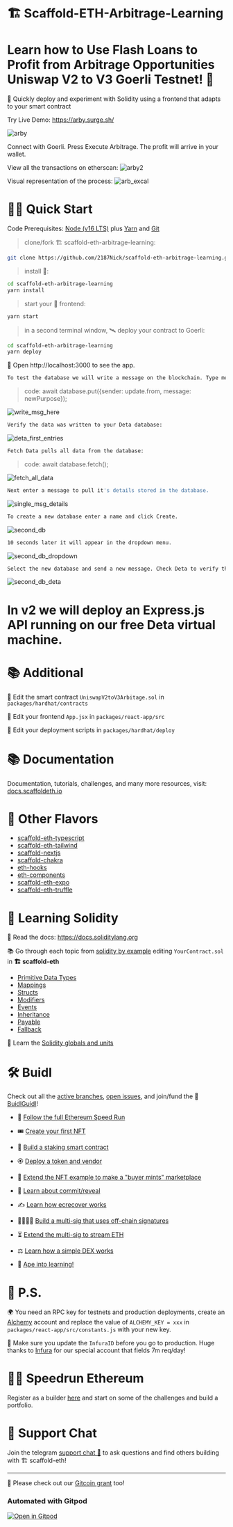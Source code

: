 # 🏗 Scaffold-ETH-Arbitrage-Learning

# Learn how to Use Flash Loans to Profit from Arbitrage Opportunities Uniswap V2 to V3 Goerli Testnet! 🚀

🧪 Quickly deploy and experiment with Solidity using a frontend that adapts to your smart contract

Try Live Demo: https://arby.surge.sh/

![arby](https://user-images.githubusercontent.com/75052782/190064747-295122f6-a20b-49df-a679-d4484e235a5b.jpg)

Connect with Goerli. Press Execute Arbitrage. The profit will arrive in your wallet.

View all the transactions on etherscan:
![arby2](https://user-images.githubusercontent.com/75052782/190064772-5a2a460f-ba6b-491c-9878-b9f7a8a273d0.jpg)

Visual representation of the process:
![arb_excal](https://user-images.githubusercontent.com/75052782/190064791-82fe4890-05d0-4ab9-a8dc-06e062adce8f.png)

# 🏄‍♂️ Quick Start


Code Prerequisites: [Node (v16 LTS)](https://nodejs.org/en/download/) plus [Yarn](https://classic.yarnpkg.com/en/docs/install/) and [Git](https://git-scm.com/downloads)

> clone/fork 🏗 scaffold-eth-arbitrage-learning:

```bash
git clone https://github.com/2187Nick/scaffold-eth-arbitrage-learning.git
```

> install 👷‍:

```bash
cd scaffold-eth-arbitrage-learning
yarn install
```

> start your 📱 frontend:

```bash
yarn start
```

> in a second terminal window, 🛰 deploy your contract to Goerli:

```bash
cd scaffold-eth-arbitrage-learning
yarn deploy
```

📱 Open http://localhost:3000 to see the app.

```bash
To test the database we will write a message on the blockchain. Type message then click Send Message:
```

> code: await database.put({sender: update.from, message: newPurpose});

![write_msg_here](https://user-images.githubusercontent.com/75052782/183679702-38431c6b-78a9-421a-9f6f-3c7997bf76b9.png)

```bash
Verify the data was written to your Deta database:
```

![deta_first_entries](https://user-images.githubusercontent.com/75052782/183680362-ca9d5da4-7b98-4975-aa55-81bd1700c003.png)

```bash
Fetch Data pulls all data from the database:
```
> code: await database.fetch();

![fetch_all_data](https://user-images.githubusercontent.com/75052782/183679807-ecbe3777-d6ba-47f6-8824-72e3ee574201.png)

```bash
Next enter a message to pull it's details stored in the database.
```

![single_msg_details](https://user-images.githubusercontent.com/75052782/183679948-97d431dd-7196-4388-bee3-1f13a7cfc725.png)

```bash
To create a new database enter a name and click Create.
```

![second_db](https://user-images.githubusercontent.com/75052782/183693554-130b6e78-2e0f-4499-b1a6-1b609b31c590.png)

```bash
10 seconds later it will appear in the dropdown menu.
```

![second_db_dropdown](https://user-images.githubusercontent.com/75052782/183680186-809f0ea8-05de-4559-b0be-7be03fa879e8.png)

```bash
Select the new database and send a new message. Check Deta to verify the new database was created.
```

![second_db_deta](https://user-images.githubusercontent.com/75052782/183680464-f0db5e1c-4c3e-45c8-ae39-afa9e42c233b.png)



# In v2 we will deploy an Express.js API running on our free Deta virtual machine.


# 📚 Additional 

🔏 Edit the smart contract `UniswapV2toV3Arbitage.sol` in `packages/hardhat/contracts`

📝 Edit your frontend `App.jsx` in `packages/react-app/src`

💼 Edit your deployment scripts in `packages/hardhat/deploy`


# 📚 Documentation

Documentation, tutorials, challenges, and many more resources, visit: [docs.scaffoldeth.io](https://docs.scaffoldeth.io)


# 🍦 Other Flavors
- [scaffold-eth-typescript](https://github.com/scaffold-eth/scaffold-eth-typescript)
- [scaffold-eth-tailwind](https://github.com/stevenpslade/scaffold-eth-tailwind)
- [scaffold-nextjs](https://github.com/scaffold-eth/scaffold-eth/tree/scaffold-nextjs)
- [scaffold-chakra](https://github.com/scaffold-eth/scaffold-eth/tree/chakra-ui)
- [eth-hooks](https://github.com/scaffold-eth/eth-hooks)
- [eth-components](https://github.com/scaffold-eth/eth-components)
- [scaffold-eth-expo](https://github.com/scaffold-eth/scaffold-eth-expo)
- [scaffold-eth-truffle](https://github.com/trufflesuite/scaffold-eth)



# 🔭 Learning Solidity

📕 Read the docs: https://docs.soliditylang.org

📚 Go through each topic from [solidity by example](https://solidity-by-example.org) editing `YourContract.sol` in **🏗 scaffold-eth**

- [Primitive Data Types](https://solidity-by-example.org/primitives/)
- [Mappings](https://solidity-by-example.org/mapping/)
- [Structs](https://solidity-by-example.org/structs/)
- [Modifiers](https://solidity-by-example.org/function-modifier/)
- [Events](https://solidity-by-example.org/events/)
- [Inheritance](https://solidity-by-example.org/inheritance/)
- [Payable](https://solidity-by-example.org/payable/)
- [Fallback](https://solidity-by-example.org/fallback/)

📧 Learn the [Solidity globals and units](https://docs.soliditylang.org/en/latest/units-and-global-variables.html)

# 🛠 Buidl

Check out all the [active branches](https://github.com/scaffold-eth/scaffold-eth/branches/active), [open issues](https://github.com/scaffold-eth/scaffold-eth/issues), and join/fund the 🏰 [BuidlGuidl](https://BuidlGuidl.com)!

  
 - 🚤  [Follow the full Ethereum Speed Run](https://medium.com/@austin_48503/%EF%B8%8Fethereum-dev-speed-run-bd72bcba6a4c)


 - 🎟  [Create your first NFT](https://github.com/scaffold-eth/scaffold-eth/tree/simple-nft-example)
 - 🥩  [Build a staking smart contract](https://github.com/scaffold-eth/scaffold-eth/tree/challenge-1-decentralized-staking)
 - 🏵  [Deploy a token and vendor](https://github.com/scaffold-eth/scaffold-eth/tree/challenge-2-token-vendor)
 - 🎫  [Extend the NFT example to make a "buyer mints" marketplace](https://github.com/scaffold-eth/scaffold-eth/tree/buyer-mints-nft)
 - 🎲  [Learn about commit/reveal](https://github.com/scaffold-eth/scaffold-eth-examples/tree/commit-reveal-with-frontend)
 - ✍️  [Learn how ecrecover works](https://github.com/scaffold-eth/scaffold-eth-examples/tree/signature-recover)
 - 👩‍👩‍👧‍👧  [Build a multi-sig that uses off-chain signatures](https://github.com/scaffold-eth/scaffold-eth/tree/meta-multi-sig)
 - ⏳  [Extend the multi-sig to stream ETH](https://github.com/scaffold-eth/scaffold-eth/tree/streaming-meta-multi-sig)
 - ⚖️  [Learn how a simple DEX works](https://medium.com/@austin_48503/%EF%B8%8F-minimum-viable-exchange-d84f30bd0c90)
 - 🦍  [Ape into learning!](https://github.com/scaffold-eth/scaffold-eth/tree/aave-ape)

# 💌 P.S.

🌍 You need an RPC key for testnets and production deployments, create an [Alchemy](https://www.alchemy.com/) account and replace the value of `ALCHEMY_KEY = xxx` in `packages/react-app/src/constants.js` with your new key.

📣 Make sure you update the `InfuraID` before you go to production. Huge thanks to [Infura](https://infura.io/) for our special account that fields 7m req/day!

# 🏃💨 Speedrun Ethereum
Register as a builder [here](https://speedrunethereum.com) and start on some of the challenges and build a portfolio.

# 💬 Support Chat

Join the telegram [support chat 💬](https://t.me/joinchat/KByvmRe5wkR-8F_zz6AjpA) to ask questions and find others building with 🏗 scaffold-eth!

---

🙏 Please check out our [Gitcoin grant](https://gitcoin.co/grants/2851/scaffold-eth) too!

### Automated with Gitpod

[![Open in Gitpod](https://gitpod.io/button/open-in-gitpod.svg)](https://gitpod.io/#github.com/scaffold-eth/scaffold-eth)

